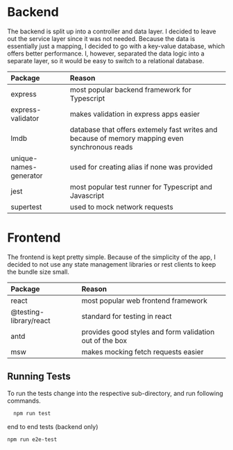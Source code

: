 # Backend

The backend is split up into a controller and data layer. I decided to leave out the service layer since it was not needed. Because the data is essentially just a mapping, I decided to go with a key-value database, which offers better performance. I, however, separated the data logic into a separate layer, so it would be easy to switch to a relational database.

| Package                | Reason                                                                                         |
| :--------------------- | :--------------------------------------------------------------------------------------------- |
| express                | most popular backend framework for Typescript                                                  |
| express-validator      | makes validation in express apps easier                                                        |
| lmdb                   | database that offers extemely fast writes and because of memory mapping even synchronous reads |
| unique-names-generator | used for creating alias if none was provided                                                   |
| jest                   | most popular test runner for Typescript and Javascript                                         |
| supertest              | used to mock network requests                                                                  |

# Frontend

The frontend is kept pretty simple. Because of the simplicity of the app, I decided to not use any state management libraries or rest clients to keep the bundle size small.

| Package                | Reason                                                  |
| :--------------------- | :------------------------------------------------------ |
| react                  | most popular web frontend framework                     |
| @testing-library/react | standard for testing in react                           |
| antd                   | provides good styles and form validation out of the box |
| msw                    | makes mocking fetch requests easier                     |

## Running Tests

To run the tests change into the respective sub-directory, and run following commands.

```bash
  npm run test
```

end to end tests (backend only)

```bash
npm run e2e-test
```
